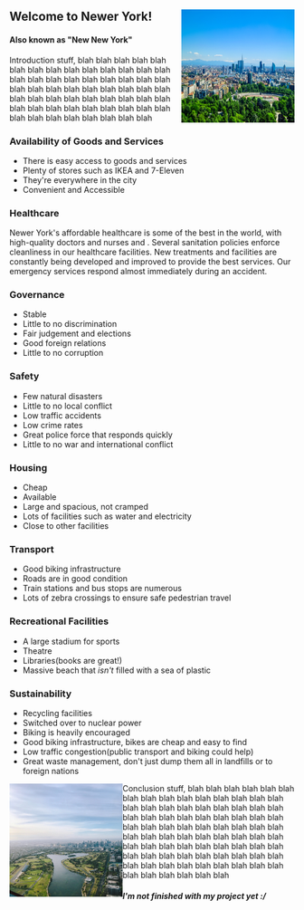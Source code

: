 ## Welcome to Newer York! <img align="right" width="200" height="200" src="./images/nature.jpg">

#### Also known as "New New York"

Introduction stuff, blah blah blah blah blah blah blah blah blah blah blah blah blah blah blah blah blah blah blah blah blah blah blah blah blah blah blah blah blah blah blah blah blah blah blah blah blah blah blah blah blah blah blah blah blah blah blah blah blah blah blah blah blah blah blah blah blah blah

### Availability of Goods and Services

- There is easy access to goods and services
- Plenty of stores such as IKEA and 7-Eleven
- They're everywhere in the city
- Convenient and Accessible

### Healthcare

Newer York's affordable healthcare is some of the best in the world, with high-quality doctors and nurses and . Several sanitation policies enforce cleanliness in our healthcare facilities. New treatments and facilities are constantly being developed and improved to provide the best services. Our emergency services respond almost immediately during an accident.

### Governance

- Stable
- Little to no discrimination
- Fair judgement and elections
- Good foreign relations
- Little to no corruption

### Safety

- Few natural disasters
- Little to no local conflict
- Low traffic accidents
- Low crime rates
- Great police force that responds quickly
- Little to no war and international conflict

### Housing

- Cheap
- Available
- Large and spacious, not cramped
- Lots of facilities such as water and electricity
- Close to other facilities

### Transport

- Good biking infrastructure
- Roads are in good condition
- Train stations and bus stops are numerous
- Lots of zebra crossings to ensure safe pedestrian travel

### Recreational Facilities

- A large stadium for sports
- Theatre
- Libraries(books are great!)
- Massive beach that *isn't* filled with a sea of plastic

### Sustainability

- Recycling facilities
- Switched over to nuclear power
- Biking is heavily encouraged
- Good biking infrastructure, bikes are cheap and easy to find
- Low traffic congestion(public transport and biking could help)
- Great waste management, don't just dump them all in landfills or to foreign nations

<img align="left" width="200" height="200" src="./images/river.jpg">

Conclusion stuff, blah blah blah blah blah blah blah blah blah blah blah blah blah blah blah blah blah blah blah blah blah blah blah blah blah blah blah blah blah blah blah blah blah blah blah blah blah blah blah blah blah blah blah blah blah blah blah blah blah blah blah blah blah blah blah blah blah blah blah blah blah blah blah blah blah blah blah blah blah blah blah blah blah blah blah blah blah blah blah blah blah blah blah blah

##### I'm not finished with my project yet :/
